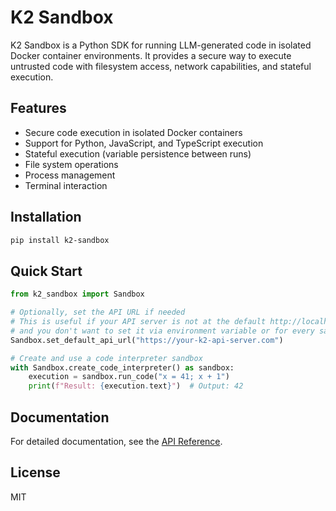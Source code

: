 # K2 Sandbox

K2 Sandbox is a Python SDK for running LLM-generated code in isolated Docker container environments. It provides a secure way to execute untrusted code with filesystem access, network capabilities, and stateful execution.

## Features

- Secure code execution in isolated Docker containers
- Support for Python, JavaScript, and TypeScript execution
- Stateful execution (variable persistence between runs)
- File system operations
- Process management
- Terminal interaction

## Installation

```bash
pip install k2-sandbox
```

## Quick Start

```python
from k2_sandbox import Sandbox

# Optionally, set the API URL if needed
# This is useful if your API server is not at the default http://localhost:3000
# and you don't want to set it via environment variable or for every sandbox instance.
Sandbox.set_default_api_url("https://your-k2-api-server.com")

# Create and use a code interpreter sandbox
with Sandbox.create_code_interpreter() as sandbox:
    execution = sandbox.run_code("x = 41; x + 1")
    print(f"Result: {execution.text}")  # Output: 42
```

## Documentation

For detailed documentation, see the [API Reference](docs/api_reference.md).

## License

MIT
